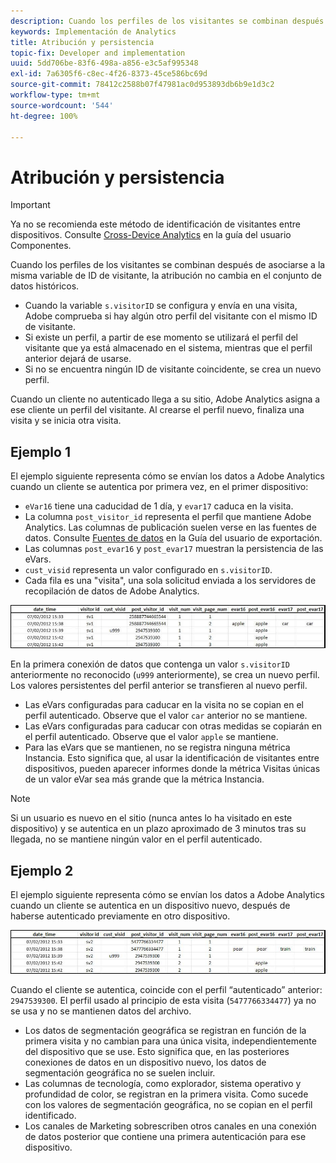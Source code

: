 ```yaml
---
description: Cuando los perfiles de los visitantes se combinan después de asociarse a la misma variable de ID de visitante, la atribución no cambia en el conjunto de datos históricos.
keywords: Implementación de Analytics
title: Atribución y persistencia
topic-fix: Developer and implementation
uuid: 5dd706be-83f6-498a-a856-e3c5af995348
exl-id: 7a6305f6-c8ec-4f26-8373-45ce586bc69d
source-git-commit: 78412c2588b07f47981ac0d953893db6b9e1d3c2
workflow-type: tm+mt
source-wordcount: '544'
ht-degree: 100%

---
```


# Atribución y persistencia

>[!IMPORTANT]
>
>Ya no se recomienda este método de identificación de visitantes entre dispositivos. Consulte [Cross-Device Analytics](/help/components/cda/overview.md) en la guía del usuario Componentes.

Cuando los perfiles de los visitantes se combinan después de asociarse a la misma variable de ID de visitante, la atribución no cambia en el conjunto de datos históricos.

* Cuando la variable `s.visitorID` se configura y envía en una visita, Adobe comprueba si hay algún otro perfil del visitante con el mismo ID de visitante.
* Si existe un perfil, a partir de ese momento se utilizará el perfil del visitante que ya está almacenado en el sistema, mientras que el perfil anterior dejará de usarse.
* Si no se encuentra ningún ID de visitante coincidente, se crea un nuevo perfil.

Cuando un cliente no autenticado llega a su sitio, Adobe Analytics asigna a ese cliente un perfil del visitante. Al crearse el perfil nuevo, finaliza una visita y se inicia otra visita.

## Ejemplo 1

El ejemplo siguiente representa cómo se envían los datos a Adobe Analytics cuando un cliente se autentica por primera vez, en el primer dispositivo:

* `eVar16` tiene una caducidad de 1 día, y `evar17` caduca en la visita.
* La columna `post_visitor_id` representa el perfil que mantiene Adobe Analytics. Las columnas de publicación suelen verse en las fuentes de datos. Consulte [Fuentes de datos](/help/export/analytics-data-feed/data-feed-overview.md) en la Guía del usuario de exportación.
* Las columnas `post_evar16` y `post_evar17` muestran la persistencia de las eVars.
* `cust_visid` representa un valor configurado en `s.visitorID`.
* Cada fila es una &quot;visita&quot;, una sola solicitud enviada a los servidores de recopilación de datos de Adobe Analytics.

![Ejemplo 1 entre dispositivos](assets/xdevice_first.jpg)

En la primera conexión de datos que contenga un valor `s.visitorID` anteriormente no reconocido (`u999` anteriormente), se crea un nuevo perfil. Los valores persistentes del perfil anterior se transfieren al nuevo perfil.

* Las eVars configuradas para caducar en la visita no se copian en el perfil autenticado. Observe que el valor `car` anterior no se mantiene.
* Las eVars configuradas para caducar con otras medidas se copiarán en el perfil autenticado. Observe que el valor `apple` se mantiene.
* Para las eVars que se mantienen, no se registra ninguna métrica Instancia. Esto significa que, al usar la identificación de visitantes entre dispositivos, pueden aparecer informes donde la métrica Visitas únicas de un valor eVar sea más grande que la métrica Instancia.

>[!NOTE]
>
>Si un usuario es nuevo en el sitio (nunca antes lo ha visitado en este dispositivo) y se autentica en un plazo aproximado de 3 minutos tras su llegada, no se mantiene ningún valor en el perfil autenticado.

## Ejemplo 2

El ejemplo siguiente representa cómo se envían los datos a Adobe Analytics cuando un cliente se autentica en un dispositivo nuevo, después de haberse autenticado previamente en otro dispositivo.

![Ejemplo 2 entre dispositivos](assets/xdevice-subsequent.jpg)

Cuando el cliente se autentica, coincide con el perfil “autenticado” anterior: `2947539300`. El perfil usado al principio de esta visita (`5477766334477`) ya no se usa y no se mantienen datos del archivo.

* Los datos de segmentación geográfica se registran en función de la primera visita y no cambian para una única visita, independientemente del dispositivo que se use. Esto significa que, en las posteriores conexiones de datos en un dispositivo nuevo, los datos de segmentación geográfica no se suelen incluir.
* Las columnas de tecnología, como explorador, sistema operativo y profundidad de color, se registran en la primera visita. Como sucede con los valores de segmentación geográfica, no se copian en el perfil identificado.
* Los canales de Marketing sobrescriben otros canales en una conexión de datos posterior que contiene una primera autenticación para ese dispositivo.
